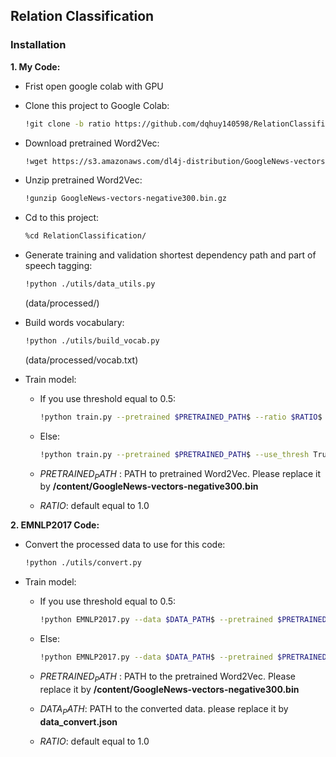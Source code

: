 ## Relation Classification 

### Installation

**1. My Code:**

- Frist open google colab with GPU

- Clone this project to Google Colab:

    ```bash
    !git clone -b ratio https://github.com/dqhuy140598/RelationClassification.git
    ```

- Download pretrained Word2Vec:

    ```bash
    !wget https://s3.amazonaws.com/dl4j-distribution/GoogleNews-vectors-negative300.bin.gz
    ```

- Unzip pretrained Word2Vec:

    ```bash
    !gunzip GoogleNews-vectors-negative300.bin.gz
    ```

- Cd to this project:

    ```bash
    %cd RelationClassification/
    ```
    
- Generate training and validation shortest dependency path and part of speech tagging:

    ```bash
    !python ./utils/data_utils.py
    ```
    
    (data/processed/)

- Build words vocabulary:

    ```bash
    !python ./utils/build_vocab.py
    ```
    
    (data/processed/vocab.txt)

- Train model:

    - If you use threshold equal to 0.5:
    
        ```bash
        !python train.py --pretrained $PRETRAINED_PATH$ --ratio $RATIO$
        ```
    
    - Else:
        
        ```bash
        !python train.py --pretrained $PRETRAINED_PATH$ --use_thresh True --ratio $RATIO$
        ```

    -   $PRETRAINED_PATH$ : PATH to pretrained Word2Vec. Please replace it by **/content/GoogleNews-vectors-negative300.bin**
    -   $RATIO$: default equal to 1.0
    
**2. EMNLP2017 Code:**

- Convert the processed data to use for this code:

    ```bash
    !python ./utils/convert.py
    ```

- Train model:

    - If you use threshold equal to 0.5:
    
        ```bash
        !python EMNLP2017.py --data $DATA_PATH$ --pretrained $PRETRAINED_PATH$ --ratio $RATIO$
        ```
    
    - Else:
        
        ```bash
        !python EMNLP2017.py --data $DATA_PATH$ --pretrained $PRETRAINED_PATH$ --use_thresh True --ratio $RATIO$
        ```

    -   $PRETRAINED_PATH$ : PATH to the pretrained Word2Vec. Please replace it by **/content/GoogleNews-vectors-negative300.bin**
    -   $DATA_PATH$: PATH to the converted data. please replace it by **data_convert.json**
    -   $RATIO$: default equal to 1.0





 
